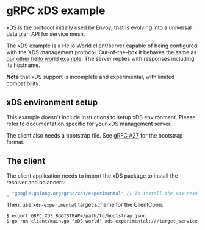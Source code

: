 # gRPC xDS example

xDS is the protocol initially used by Envoy, that is evolving into a universal
data plan API for service mesh.

The xDS example is a Hello World client/server capable of being configured with
the XDS management protocol. Out-of-the-box it behaves the same as [our other
hello world
example](https://github.com/grpc/grpc-go/tree/master/examples/helloworld). The
server replies with responses including its hostname.

**Note** that xDS support is incomplete and experimental, with limited
compatibility.

## xDS environment setup

This example doesn't include instuctions to setup xDS environment. Please
refer to documentation specific for your xDS management server.

The client also needs a bootstrap file. See [gRFC
A27](https://github.com/grpc/proposal/pull/170/files#diff-05ea4a5894abbc0261b006741220598cR100)
for the bootstrap format.

## The client

The client application needs to import the xDS package to install the resolver and balancers:

```go
_ "google.golang.org/grpc/xds/experimental" // To install the xds resolvers and balancers.
```

Then, use `xds-experimental` target scheme for the ClientConn.

```
$ export GRPC_XDS_BOOTSTRAP=/path/to/bootstrap.json
$ go run client/main.go "xDS world" xds-experimental:///target_service
```
